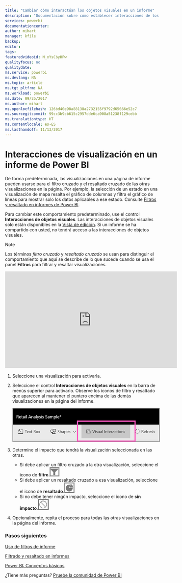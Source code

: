 ```yaml
---
title: "Cambiar cómo interactúan los objetos visuales en un informe"
description: "Documentación sobre cómo establecer interacciones de los objetos visuales en un informe de Microsoft Power BI."
services: powerbi
documentationcenter: 
author: mihart
manager: kfile
backup: 
editor: 
tags: 
featuredvideoid: N_xYsCbyHPw
qualityfocus: no
qualitydate: 
ms.service: powerbi
ms.devlang: NA
ms.topic: article
ms.tgt_pltfrm: NA
ms.workload: powerbi
ms.date: 09/25/2017
ms.author: mihart
ms.openlocfilehash: 126bd40e98a88138a2732155f9792d65666e52c7
ms.sourcegitcommit: 99cc3b9cb615c2957dde6ca908a51238f129cebb
ms.translationtype: HT
ms.contentlocale: es-ES
ms.lasthandoff: 11/13/2017
---
```

# <a name="visualization-interactions-in-a-power-bi-report"></a>Interacciones de visualización en un informe de Power BI
De forma predeterminada, las visualizaciones en una página de informe pueden usarse para el filtro cruzado y el resaltado cruzado de las otras visualizaciones en la página.
Por ejemplo, la selección de un estado en una visualización de mapa resalta el gráfico de columnas y filtra el gráfico de líneas para mostrar solo los datos aplicables a ese estado.
Consulte [Filtros y resaltado en informes de Power BI](power-bi-reports-filters-and-highlighting.md).

Para cambiar este comportamiento predeterminado, use el control **Interacciones de objetos visuales**. Las interacciones de objetos visuales solo están disponibles en la [Vista de edición](service-interact-with-a-report-in-editing-view.md). Si un informe se ha compartido con usted, no tendrá acceso a las interacciones de objetos visuales.

> [!NOTE]
> Los términos *filtro cruzado* y *resaltado cruzado* se usan para distinguir el comportamiento que aquí se describe de lo que sucede cuando se usa el panel **Filtros** para filtrar y resaltar visualizaciones.  
> 
> 

<iframe width="560" height="315" src="https://www.youtube.com/embed/N_xYsCbyHPw?list=PL1N57mwBHtN0JFoKSR0n-tBkUJHeMP2cP" frameborder="0" allowfullscreen></iframe>

1. Seleccione una visualización para activarla.  
2. Seleccione el control **Interacciones de objetos visuales** en la barra de menús superior para activarlo. Observe los iconos de filtro y resaltado que aparecen al mantener el puntero encima de las demás visualizaciones en la página del informe.
   
    ![](media/service-reports-visual-interactions/pbi-visual-interaction-icon.png)
3. Determine el impacto que tendrá la visualización seleccionada en las otras.  
   
   * Si debe aplicar un filtro cruzado a la otra visualización, seleccione el icono de **filtro**.![](media/service-reports-visual-interactions/pbi-filter-icon-outlined.png)
   * Si debe aplicar un resaltado cruzado a esa visualización, seleccione el icono de **resaltado**.![](media/service-reports-visual-interactions/pbi-highlight-icon-outlined.png)
   * Si no debe tener ningún impacto, seleccione el icono de **sin impacto**.![](media/service-reports-visual-interactions/pbi-noimpact-icon-outlined.png)
4. Opcionalmente, repita el proceso para todas las otras visualizaciones en la página del informe.

### <a name="next-steps"></a>Pasos siguientes
[Uso de filtros de informe](power-bi-how-to-report-filter.md)

[Filtrado y resaltado en informes](power-bi-reports-filters-and-highlighting.md)

[Power BI: Conceptos básicos](service-basic-concepts.md)

¿Tiene más preguntas? [Pruebe la comunidad de Power BI](http://community.powerbi.com/)

